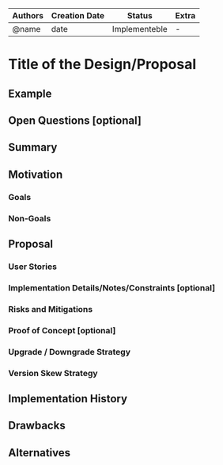 | Authors       | Creation Date | Status      | Extra |
|---------------|---------------|-------------|---|
| @name | date | Implementeble | - |

Title of the Design/Proposal
===================

<!-- Describe your change here.  This is purposefully freeform: we want
enough information to evaluate the design, but not so much that you're
annoyed by the overall design process and decide to bake cookies instead.
-->

## Example

<!-- Specify an example of how the user would use this.  It helps other
contributors get a feel for how this will look in real code, and provides
a good opportunity to evaluate the end-user feel of the code for yourself.

If you find yourself groaning at verbosity, copy-and-pasting a lot, or
writing a bunch of tiny helper functions, it's a good indication that you
might need to re-evaluate the user experience of your design.

This is also a good opportunity to stop and write a proof-of-concept, if
you haven't already, which should help catch practical nits with the
design. -->

## Open Questions [optional]

<!-- This is where to call out areas of the design that require closure before deciding
to implement the design.  For instance,
> 1. This requires exposing previously private resources which contain sensitive
     information.  Can we do this?
-->

## Summary

<!-- The `Summary` section is incredibly important for producing high quality
user-focused documentation such as release notes or a development roadmap. It
should be possible to collect this information before implementation begins in
order to avoid requiring implementers to split their attention between writing
release notes and implementing the feature itself.

A good summary is probably at least a paragraph in length.-->

## Motivation

<!-- This section is for explicitly listing the motivation, goals and non-goals of
this proposal. Describe why the change is important and the benefits to users.-->

### Goals

<!-- List the specific goals of the proposal. How will we know that this has succeeded?-->

### Non-Goals

<!-- What is out of scope for this proposal? Listing non-goals helps to focus discussion
and make progress.-->

## Proposal

<!-- This is where we get down to the nitty gritty of what the proposal actually is. -->

### User Stories

<!-- Detail the things that people will be able to do if this is implemented.
Include as much detail as possible so that people can understand the "how" of
the system. The goal here is to make this feel real for users without getting
bogged down.

User story examples
- As a user, I want to link the credit card to my profile so that I can pay for a rent faster, easier and without cash.
- As a service provider, I want to add photos of my vehicles in the application so that I can attract more users.
- As a user, I want several available vehicles to be displayed so that I can choose the most suitable option for me.

- As a <role> I can <capability>, so that <receive benefit> -->

### Implementation Details/Notes/Constraints [optional]

<!-- What are the caveats to the implementation? What are some important details that
didn't come across above. Go in to as much detail as necessary here. This might
be a good place to talk about core concepts and how they relate. -->

### Risks and Mitigations

<!-- What are the risks of this proposal and how do we mitigate. Think broadly. For
example, consider both security and how this will impact the larger Operator Framework
ecosystem.

How will security be reviewed and by whom? How will UX be reviewed and by whom?

Consider including folks that also work outside your immediate sub-project. -->

### Proof of Concept [optional]

<!-- A demo showcasing a prototype of your design can be extremely useful to the
community when reviewing your proposal. There are many services that enable
you to record and share demos. Most OLM features can be showcased from the
command line, making [https://asciinema.org](https://asciinema.org) an
excellent option to [record](https://asciinema.org/docs/usage) and
[embed](https://asciinema.org/docs/embedding) your demo.

Be sure to include:
- An embedded recording of the prototype in action.
- A link to the repository hosting the changes that the prototype introduces. -->

### Upgrade / Downgrade Strategy

<!-- If applicable, how will the component be upgraded and downgraded? Make sure this
is in the test plan.

Consider the following in developing an upgrade/downgrade strategy for this
enhancement:
- What changes (in invocations, configurations, API use, etc.) is an existing
  cluster required to make on upgrade in order to keep previous behavior?
- What changes (in invocations, configurations, API use, etc.) is an existing
  cluster required to make on upgrade in order to make use of the enhancement?  -->

### Version Skew Strategy

<!-- How will the component handle version skew with other components?
What are the guarantees? Make sure this is in the test plan.

Consider the following in developing a version skew strategy for this
enhancement:
- During an upgrade, we will always have skew among components, how will this impact your work?
- Does this enhancement involve coordinating behavior in the control plane and
  in the kubelet? How does an n-2 kubelet without this feature available behave
  when this feature is used?
- Will any other components on the node change? For example, changes to CSI, CRI
  or CNI may require updating that component before the kubelet.  -->

## Implementation History

<!-- Major milestones in the life cycle of a proposal should be tracked in `Implementation
History`. -->

## Drawbacks

<!-- The idea is to find the best form of an argument why this enhancement should _not_ be implemented. -->

## Alternatives

<!-- Similar to the `Drawbacks` section the `Alternatives` section is used to
highlight and record other possible approaches to delivering the value proposed
by an enhancement. -->
